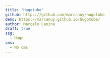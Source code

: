 ```yaml
---
title: "Hugotube"
github: https://github.com/marcanuy/hugotube
demo: https://marcanuy.github.io/hugotube/
author: Marcelo Canina
draft: true
ssg:
  - Hugo
cms:
  - No Cms
---
```

